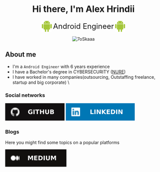 <h1 align="center">Hi there, I'm Alex Hrindii</h1>
<div align="center">
    <img src="public/android.png" style="vertical-align: middle;" width="32"/>
    <span style="vertical-align: middle; font-size: x-large;">Android Engineer</span>
    <img src="public/android.png" style="vertical-align: middle;" width="32"/>
</div>

<p align="center" class="rounded-image">
  <img src="https://media.licdn.com/dms/image/C4E03AQG1NzVBk7mL2g/profile-displayphoto-shrink_800_800/0/1660169073293?e=1708560000&v=beta&t=KyUMIZHFomrIpV6pvuvtYzfjwhrXx4Kq3MCsaKZQgg0&style=plastic" alt="7oSkaaa" style="width: 50%;" />
</p>

## About me
- I'm a `Android Engineer` with 6 years experience  
- I have a Bachelor's degree in CYBERSECURITY (<a href="https://nure.ua/en/applicants/specialties-and-specialization/cybersecurity/">NURE</a>)
- I have worked in many companies(outsourcing, Outstaffing freelance, startup and big corporate)
\
### Social networks
[![github](public/github.svg)](https://github.com/impossible1770)
[![linkedin](public/linkedin.svg)](https://www.linkedin.com/in/alexander-h-667533193/)

### Blogs
Here you might find some topics on a popular platforms

[![medium](public/medium.svg)](https://medium.com/@alex.hrindii/)
